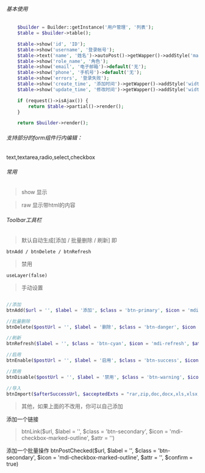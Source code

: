 ###### 基本使用
```php
    $builder = Builder::getInstance('用户管理', '列表');
    $table = $builder->table();

    $table->show('id', 'ID');
    $table->show('username', '登录帐号');
    $table->text('name', '姓名')->autoPost()->getWapper()->addStyle('max-width:80px');
    $table->show('role_name', '角色');
    $table->show('email', '电子邮箱')->default('无');
    $table->show('phone', '手机号')->default('无');
    $table->show('errors', '登录失败');
    $table->show('create_time', '添加时间')->getWapper()->addStyle('width:180px');
    $table->show('update_time', '修改时间')->getWapper()->addStyle('width:180px');

    if (request()->isAjax()) {
        return $table->partial()->render();
    }

    return $builder->render();
```
###### 支持部分的form组件行内编辑：

text,textarea,radio,select,checkbox
###### 常用

>show 显示 

>raw  显示带html的内容

###### Toolbar工具栏
>默认自动生成[添加 / 批量删除 / 刷新] 即
```
btnAdd / btnDelete / btnRefresh
```

>禁用
```
useLayer(false) 
```

>手动设置
```php

//添加
btnAdd($url = '', $label = '添加', $class = 'btn-primary', $icon = 'mdi-plus', $attr = '');

//批量删除
btnDelete($postUrl = '', $label = '删除', $class = 'btn-danger', $icon = 'mdi-delete', $confirm = true, $attr = '');

//刷新
btnRefresh($label = '', $class = 'btn-cyan', $icon = 'mdi-refresh', $attr = 'title="刷新"');

//启用
btnEnable($postUrl = '', $label = '启用', $class = 'btn-success', $icon = 'mdi-check', $confirm = true, $attr = '');

//禁用
btnDisable($postUrl = '', $label = '禁用', $class = 'btn-warning', $icon = 'mdi-block-helper', $confirm = true, $attr = '');

//导入
btnImport($afterSuccessUrl, $acceptedExts = "rar,zip,doc,docx,xls,xlsx,ppt,pptx,pdf", $fileSize = '20', $label = '导入', $class = 'btn-pink', $icon = 'mdi-cloud-upload', $attr = 'title="上传文件"')

```
>其他，如果上面的不改用，你可以自己添加

添加一个链接
>btnLink($url, $label = '', $class = 'btn-secondary', $icon = 'mdi-checkbox-marked-outline', $attr = '')

添加一个批量操作
btnPostChecked($url, $label = '', $class = 'btn-secondary', $icon = 'mdi-checkbox-marked-outline', $attr = '', $confirm = true)